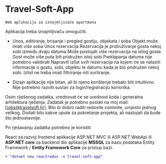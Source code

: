 # Travel-Soft-App

`Web aplikaciju za iznajmljivače apartmana`

Aplikacija treba iznajmljivaču omogućiti.

+ Unos, editiranje, brisanje i pregled gostiju, objekata i soba Objekt može imati više soba Unos rezervacija Rezervacija je pridruživanje gosta nekoj sobi između dvaju datuma Može postojati više rezervacija na istog gosta Gost može više puta biti pridružen istoj sobi Preklapanja datuma nije potrebno validirati Napraviti izlist svih rezervacija na kojem će se nalaziti informacije o gostu, sobi, objektu te datumu kada je bio pridružen nekoj sobi. Izlist ne treba imati filtriranje niti sortiranje.

+ Dizajn aplikacije nije bitan, ali bi njeno korištenje trebalo biti intuitivno. Nije potrebno razviti sustav za login/registraciju korisnika. 

Osim riješenog zadatka, vrednovat će se urednost koda i generalna arhitektura rješenja. Zadatak je potrebno poslati na moj mail: [jobs@travelsoft.hr]. Bilo bi dobro raditi redovite commite, umjesto jednog velikog. Dodati bilo kakve upute za pokretanje projekta, ali nastojati da bude što jednostavnije.

Pri rješavanju zadatka potrebno je koristiti

React za razvoj frontend aplikacije ASP.NET MVC ili ASP.NET WebApi ili **ASP.NET core** za backend dio aplikacije **MSSQL** za bazu podataka Entity Framework / **Entity Framework Core** za pristup bazi.

```diff
+ "dotnet new reactredux -o travel-soft-app"
```
